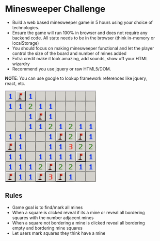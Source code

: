 # Minesweeper Challenge

- Build a web based minesweeper game in 5 hours using your choice of technologies.
- Ensure the game will run 100% in browser and does not require any backend code. All state needs to be in the browser (think in-memory or localStorage)
- You should focus on making minesweeper functional and let the player control the size of the board and number of mines added
- Extra credit make it look amazing, add sounds, show off your HTML wizardry 
- Recommend you use jquery or raw HTML5/DOM. 

<strong>NOTE</strong>: You can use google to lookup framework references like jquery, react, etc. 

![](./assets/mine-example.png)

## Rules
- Game goal is to find/mark all mines
- When a square is clicked reveal if its a mine or reveal all bordering squares with the number adjacent mines
- When a square not bordering a mine is clicked reveal all bordering empty and bordering mine squares
- Let users mark squares they think have a mine
